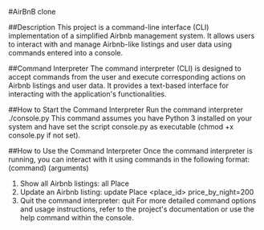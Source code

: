 #AirBnB clone

##Description
This project is a command-line interface (CLI) implementation of a simplified Airbnb management system. It allows users to interact with and manage Airbnb-like listings and user data using commands entered into a console.

##Command Interpreter
The command interpreter (CLI) is designed to accept commands from the user and execute corresponding actions on Airbnb listings and user data. It provides a text-based interface for interacting with the application's functionalities.

##How to Start the Command Interpreter
Run the command interpreter
./console.py
This command assumes you have Python 3 installed on your system and have set the script console.py as executable (chmod +x console.py if not set).

##How to Use the Command Interpreter
Once the command interpreter is running, you can interact with it using commands in the following format:
(command) (arguments)
1. Show all Airbnb listings:
all Place
2. Update an Airbnb listing:
update Place <place_id> price_by_night=200
3. Quit the command interpreter:
quit
For more detailed command options and usage instructions, refer to the project's documentation or use the help command within the console.
